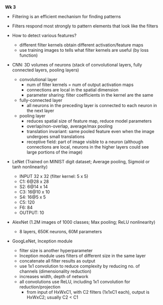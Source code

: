 **Wk 3**

- Filtering is an efficient mechanism for finding patterns
- Filters respond most strongly to pattern elements that look like the filters 
- How to detect various features?
  - different filter kernels obtain different activation/feature maps
  - use training images to tells what filter kernels are useful (by loss function)
- CNN: 3D volumes of neurons (stack of convolutional layers, fully connected layers, pooling layers)
  - convolutional layer
    - num of filter kernels = num of output activation maps
    - connections are local in the spatial dimension
    - parameter sharing: filter coefficients in the kernel are the same
  - fully-connected layer
    - all neurons in the preceding layer is connected to each neuron in the next layer
  - pooling layer
    - reduces spatial size of feature map, reduce model parameters
    - overlap/non-overlap, average/max pooling
    - translation invariant: same pooled feature even when the image undergoes small translations 
    - receptive field: part of image visible to a neuron (although connections are local, neurons in the higher layers could see large portions of the image)

- LeNet (Trained on MINIST digit dataset; Average pooling, Sigmoid or tanh nonlinearity)
  - INPUT 32 x 32 (filter kernel: 5 x 5)
  - C1: 6@28 x 28
  - S2: 6@14 x 14
  - C3: 16@10 x 10
  - S4: 16@5 x 5
  - C5: 120 
  - F6: 84
  - OUTPUT: 10 
- AlexNet (1.2M images of 1000 classes; Max pooling; ReLU nonlinearity)
  - 8 layers, 650K neurons, 60M parameters
- GoogLeNet, Inception module
  - filter size is another hyperparameter
  - Inception module uses filters of different size in the same layer
  - concatenate all filter results as output
  - use 1x1 convolution to reduce complexity by reducing no. of channels (dimensionality reduction)
  - increases width, depth of network
  - all convolutions use ReLU, including 1x1 convolution for reduction/projection
    - from input of HxWxC1, with C2 filters (1x1xC1 each), output is HxWxC2; usually C2 < C1